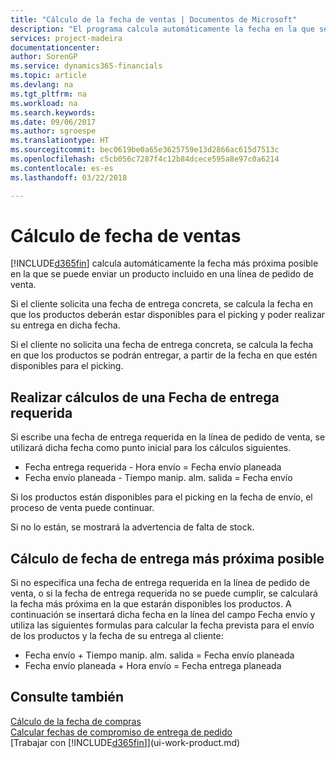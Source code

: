 ```yaml
---
title: "Cálculo de la fecha de ventas | Documentos de Microsoft"
description: "El programa calcula automáticamente la fecha en la que se debe solicitar un producto para tenerlo en el inventario en una fecha determinada. Esta es la fecha en la que puede contar con que los productos solicitados en una fecha determinada estén disponibles para picking."
services: project-madeira
documentationcenter: 
author: SorenGP
ms.service: dynamics365-financials
ms.topic: article
ms.devlang: na
ms.tgt_pltfrm: na
ms.workload: na
ms.search.keywords: 
ms.date: 09/06/2017
ms.author: sgroespe
ms.translationtype: HT
ms.sourcegitcommit: bec0619be0a65e3625759e13d2866ac615d7513c
ms.openlocfilehash: c5cb056c7287f4c12b84dcece595a8e97c0a6214
ms.contentlocale: es-es
ms.lasthandoff: 03/22/2018

---
```

# <a name="date-calculation-for-sales"></a>Cálculo de fecha de ventas
[!INCLUDE[d365fin](includes/d365fin_md.md)] calcula automáticamente la fecha más próxima posible en la que se puede enviar un producto incluido en una línea de pedido de venta.

Si el cliente solicita una fecha de entrega concreta, se calcula la fecha en que los productos deberán estar disponibles para el picking y poder realizar su entrega en dicha fecha.

Si el cliente no solicita una fecha de entrega concreta, se calcula la fecha en que los productos se podrán entregar, a partir de la fecha en que estén disponibles para el picking.

## <a name="calculating-a-requested-delivery-date"></a>Realizar cálculos de una Fecha de entrega requerida
Si escribe una fecha de entrega requerida en la línea de pedido de venta, se utilizará dicha fecha como punto inicial para los cálculos siguientes.

- Fecha entrega requerida - Hora envío = Fecha envío planeada
- Fecha envío planeada - Tiempo manip. alm. salida = Fecha envío

Si los productos están disponibles para el picking en la fecha de envío, el proceso de venta puede continuar.

Si no lo están, se mostrará la advertencia de falta de stock.

## <a name="calculating-the-earliest-possible-delivery-date"></a>Cálculo de fecha de entrega más próxima posible
Si no especifica una fecha de entrega requerida en la línea de pedido de venta, o si la fecha de entrega requerida no se puede cumplir, se calculará la fecha más próxima en la que estarán disponibles los productos. A continuación se insertará dicha fecha en la línea del campo Fecha envío y utiliza las siguientes formulas para calcular la fecha prevista para el envío de los productos y la fecha de su entrega al cliente:

- Fecha envío + Tiempo manip. alm. salida = Fecha envío planeada
- Fecha envío planeada + Hora envío = Fecha entrega planeada


## <a name="see-also"></a>Consulte también  
 [Cálculo de la fecha de compras](purchasing-date-calculation-for-purchases.md)   
 [Calcular fechas de compromiso de entrega de pedido](sales-how-to-calculate-order-promising-dates.md)  
 [Trabajar con [!INCLUDE[d365fin](includes/d365fin_md.md)]](ui-work-product.md)

